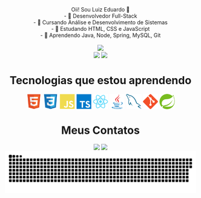 <div align="center">
Oii! Sou Luiz Eduardo 👋 <br/>
- 🔭 Desenvolvedor Full-Stack <br/>
- 📘 Cursando Análise e Desenvolvimento de Sistemas <br/>
- 🌱 Estudando HTML, CSS e JavaScript <br/>
- 🌱 Aprendendo Java, Node, Spring, MySQL, Git <br/>
<br/>
<div/>

<div align="center">
<img src="https://user-images.githubusercontent.com/74038190/212749447-bfb7e725-6987-49d9-ae85-2015e3e7cc41.gif" width="50%" height="auto" frameBorder="0">
</div>
  
<div align="center">
<img height="180em" src="https://github-readme-stats.vercel.app/api?username=luizeduardoSC&show_icons=true&theme=dracula"/>
<img height="180em" src="https://github-readme-stats.vercel.app/api/top-langs/?username=LuizEduardoSC&layout=donut&langs_count=7&theme=dracula"/>
<div/>
  
<div align="center"> 
  <div style="display: inline_block">
    <h1 align="center"> Tecnologias que estou aprendendo </h1>
    <img align="center" height="40" width="40" alt="html-icon" src="https://raw.githubusercontent.com/devicons/devicon/master/icons/html5/html5-original.svg">
    <img align="center" height="40" width="40" alt="css-icon" src="https://raw.githubusercontent.com/devicons/devicon/master/icons/css3/css3-original.svg">
    <img align="center" height="40" width="40" alt="js-icon" src="https://raw.githubusercontent.com/devicons/devicon/master/icons/javascript/javascript-plain.svg">
    <img align="center" height="40" width="40" alt="Ts-icon" src="https://raw.githubusercontent.com/devicons/devicon/master/icons/typescript/typescript-plain.svg">
    <img align="center" height="40" width="40" alt="React-icon" src="https://raw.githubusercontent.com/devicons/devicon/master/icons/react/react-original.svg">
    <img align="center" height="40" width="40" alt="Java-icon" src="https://raw.githubusercontent.com/devicons/devicon/master/icons/java/java-original.svg">
    <img align="center" height="40" width="40" alt="MySQL-icon"  src="https://raw.githubusercontent.com/devicons/devicon/master/icons/mysql/mysql-original.svg">
    <img align="center" height="40" width="40" alt="Git-icon" src="https://raw.githubusercontent.com/devicons/devicon/master/icons/git/git-original.svg">
    <img align="center" height="40" width="40" alt="Spring-icon" src="https://raw.githubusercontent.com/devicons/devicon/master/icons/spring/spring-original.svg">
    <div/>
    
         
    
<h1 align="center"> Meus Contatos </h1>
<a href = "mailto:luizeduardoedd1@gmail.com"><img src="https://img.shields.io/badge/Gmail-D14836?style=for-the-badge&logo=gmail&logoColor=white" target="_blank"></a>
<a href="https://www.linkedin.com/in/luiz-eduardosc" target="_blank"><img src="https://img.shields.io/badge/-LinkedIn-%230077B5?style=for-the-badge&logo=linkedin&logoColor=white" target="_blank"></a>

<div align="center"> 
  <source media="(prefers-color-scheme: dark)" srcset="https://raw.githubusercontent.com/LuizEduardoSC/LuizEduardoSC/output/github-contribution-grid-snake-dark.svg">
  <source media="(prefers-color-scheme: light)" srcset="https://raw.githubusercontent.com/LuizEduardoSC/LuizEduardoSC/output/github-contribution-grid-snake-dark.svg">
  <img alt="github contribution grid snake animation" src="https://raw.githubusercontent.com/LuizEduardoSC/LuizEduardoSC/output/github-contribution-grid-snake-dark.svg">
</div>
